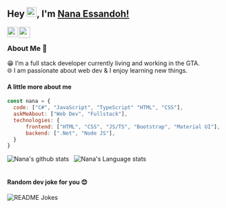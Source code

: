 ## Hey <img src="https://github.com/TheDudeThatCode/TheDudeThatCode/blob/master/Assets/Hi.gif" width="23px" height="23px">, I'm [Nana Essandoh!](https://www.linkedin.com/in/nanaessandoh/) 


<a href="https://www.linkedin.com/in/nanaessandoh/">
  <img align="left" width="24px" src="https://cdn.jsdelivr.net/npm/simple-icons@v3/icons/linkedin.svg"  />
</a>
<a href="mailto:nanaessandoh@gmail.com">
  <img align="left" width="26px" src="https://cdn.jsdelivr.net/npm/simple-icons@v3/icons/gmail.svg" />
</a>
<!--
<a href="https://twitter.com/nana_essandoh">
  <img align="left" width="26px" src="https://cdn.jsdelivr.net/npm/simple-icons@v3/icons/twitter.svg" />
</a>
<a href="https://www.youtube.com/channel/UCKOUo52J_EDwZafugT3ROKQ">
  <img align="left" width="26px" src="https://cdn.jsdelivr.net/npm/simple-icons@v3/icons/youtube.svg" />
</a>
-->

<br />

### About Me 🚀
😁 I’m a full stack developer currently living and working in the GTA. </br>
🌐 I am passionate about web dev & I enjoy learning new things. </br>


#### A little more about me
```javascript
const nana = {
  code: ["C#", "JavaScript", "TypeScript" "HTML", "CSS"],
  askMeAbout: ["Web Dev", "Fullstack"],
  technologies: {
      frontend: ["HTML", "CSS", "JS/TS", "Bootstrap", "Material UI"],
      backend: [".Net", "Node JS"],
  }
}
```

![Nana's github stats](https://github-readme-stats.vercel.app/api?username=nanaessandoh&show_icons=true&hide_border=true)&nbsp;&nbsp;
![Nana's Language stats](https://github-readme-stats-eight-theta.vercel.app/api/top-langs/?username=nanaessandoh&layout=compact&langs_count=8&hide_border=true)
<br />
<br />

#### Random dev joke for you 😊
<a><img align="center" src="https://readme-jokes.vercel.app/api?bgColor=%23073b4c&textColor=%2306d6a0&aColor=%2306d6a0&borderColor=%2306d6a0" alt="README Jokes"></a>

<!--
![visitors](https://visitor-badge.laobi.icu/badge?page_id=nanaessandoh)
-->

